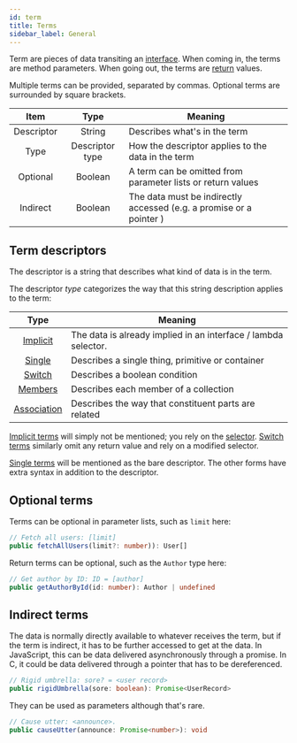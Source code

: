 ```yaml
---
id: term
title: Terms
sidebar_label: General
---
```


Term are pieces of data transiting an [interface](interface.md). When coming in, the terms are method parameters. When going out, the terms are [return](interface.md#return) values.

Multiple terms can be provided, separated by commas. Optional terms are surrounded by square brackets.

|    Item    |      Type       |                               Meaning                               |
| :--------: | :-------------: | ------------------------------------------------------------------- |
| Descriptor |     String      | Describes what's in the term                                        |
|    Type    | Descriptor type | How the descriptor applies to the data in the term                  |
|  Optional  |     Boolean     | A term can be omitted from parameter lists or return values         |
|  Indirect  |     Boolean     | The data must be indirectly accessed (e.g. a promise or a pointer ) |

## Term descriptors

The descriptor is a string that describes what kind of data is in the term.

The descriptor *type* categorizes the way that this string description applies to the term:

|                Type                |                            Meaning                             |
| :--------------------------------: | -------------------------------------------------------------- |
|    [Implicit](implicit-term.md)    | The data is already implied in an interface / lambda selector. |
|      [Single](single-term.md)      | Describes a single thing, primitive or container               |
|      [Switch](switch-term.md)      | Describes a boolean condition                                  |
|     [Members](members-term.md)     | Describes each member of a collection                          |
| [Association](association-term.md) | Describes the way that constituent parts are related           |

[Implicit terms](implicit-term.md) will simply not be mentioned; you rely on the [selector](selector.md). [Switch terms](switch-term.md) similarly omit any return value and rely on a modified selector.

[Single terms](single-term.md) will be mentioned as the bare descriptor. The other forms have extra syntax in addition to the descriptor.

## Optional terms

Terms can be optional in parameter lists, such as `limit` here:

```typescript
// Fetch all users: [limit]
public fetchAllUsers(limit?: number)): User[]
```

Return terms can be optional, such as the `Author` type here:

```typescript
// Get author by ID: ID = [author]
public getAuthorById(id: number): Author | undefined
```

## Indirect terms

The data is normally directly available to whatever receives the term, but if the term is indirect, it has to be further accessed to get at the data. In JavaScript, this can be data delivered asynchronously through a promise. In C, it could be data delivered through a pointer that has to be dereferenced.

```typescript
// Rigid umbrella: sore? = <user record>
public rigidUmbrella(sore: boolean): Promise<UserRecord>
```

They can be used as parameters although that's rare.

```typescript
// Cause utter: <announce>.
public causeUtter(announce: Promise<number>): void
```